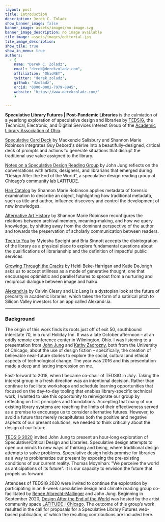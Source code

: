 ```yaml
---
layout: post
title: Introduction
description: Derek C. Zoladz
show_banner_image: false
banner_image: assets/images/no-image.svg
banner_image_description: no image available
tile_image: assets/images/editorial.jpg
tile_image_description:
show_tile: true
show_in_menu: true
authors:
  - {
    name: "Derek C. Zoladz",
    email: "derek@derekzoladz.com",
    affiliation: "OhioNET",
    twitter: "derek_zoladz",
    github: "dzoladz",
    orcid: "0000-0002-7979-8945",
    website: "https://www.derekzoladz.com/"
    }
 
---
```


<div class="quotebox">
<strong>Speculative Library Futures | Post-Pandemic Libraries</strong> is the culmiation of a yearlong exploration of speculative design and libraries by <a href="https://www.alaoweb.org/igs/tedsig/index.html/">TEDSIG</a>, the Technical, Electronic, and Digitial Services Interest Group of the <a href="https://www.alaoweb.org/">Academic Library Association of Ohio</a>.
</div>

<div class="teasers">
    <p><a href="{{ site.url }}/speculative-deck.html">Speculative Card Deck</a> by Mackenzie Salisbury and Shannon Marie Robinson integrates Guy Debord's dérive into a beautifully-designed, critical deck of prompts and actions to generate situations that disrupt the traditional use value assigned to the library.</p>
    <p><a href="{{ site.url }}/notes-on-a-speculative-design-reading-group.html">Notes on a Speculative Design Reading Group</a> by John Jung reflects on the conversations with artists, designers, and librarians that emerged during “Design After the End of the World”, a speculative design reading group at Chicago’s community lab LATITUDE.</p>    
    <p><a href="{{ site.url }}/hair-catalog.html">Hair Catalog</a> by Shannon Marie Robinson applies metadata of forensic examination to describe an object, highlighting how traditional metadata, such as title and author, influence discovery and control the development of new knowledges.</p>
    <p><a href="{{ site.url }}/alternative-art-history.html">Alternative Art History</a> by Shannon Marie Robinson reconfigures the relations between archival memory, meaning-making, and how we query knowledge, by shifting away from the dominant perspective of the author and towards the preservation of scholarly communication between readers.</p>
    <p><a href="{{ site.url }}/tech-to-you.html">Tech to You</a> by Myiesha Speight and Bria Sinnott accepts the disintegration of the library as a physical place to explore fundamental questions about the qualifications of librarianship and the definition of impactful public services.</p>    
    <p><a href="{{ site.url }}/growing-through-the-cracks.html">Growing Through the Cracks</a> by Heidi Beke-Harrigan and Katie DeJongh asks us to accept stillness as a mode of generative thought, one that encourages optimistic and parallel futures to sprout from a nurturing and reciprocal dialogue between image and haiku.</p>
    <p><a href="{{ site.url }}/alexandria.html">Alexandr.ia</a> by Calvin Cleary and Liz Lang is a dystopian look at the future of precarity in academic libraries, which takes the form of a satirical pitch to Silicon Valley investors for an app called Alexandr.ia.</p>
</div>

<hr>

### Background

The origin of this work finds its roots just off of exit 50, southbound interstate 70, in a rural Holiday Inn. It was a late October afternoon – at an oddly remote conference center in Wilmington, Ohio.  I was listening to a presentation from [John Jung](https://johnjung.us/) and [Kathy Zadrozny](https://kzadrozny.com/), both from the University of Chicago, about the use of design fiction – specifically, the creation of believable near-future stories to explore the social, cultural and ethical aspects of technological change. The year was 2016 and this presentation made a deep and lasting impression on me.

Fast-forward to 2018, when I became co-chair of TEDSIG in July. Taking the interest group in a fresh direction was an intentional decision. Rather than continue to facilitate workshops and schedule learning opportunities that focused on the day-to-day tooling that enables library-specific technical work, I wanted to use this opportunity to reinvigorate our group by reflecting on first principles and foundations. Accepting that many of our existing library systems are reaching the limits of their effectiveness served as a premise to encourage us to consider alternative futures. However, to avoid a future that merely recapitulates both the positive and negative aspects of our present solutions, we needed to think critically about the design of our future.

[TEDSIG 2020](https://tedsig.alaoweb.org/) invited John Jung to present an hour-long exploration of Speculative/Critical Design and Libraries. Speculative design attempts to open our minds to new ways of thinking and being, where traditional design attempts to solve problems. Speculative design holds promise for libraries as a way to problematize our present by exposing the pre-existing conditions of our current reality. Thomas Moynihan: "We perceive the world as anticipations of its future". It is our capacity to envision the future that propels us forward.

Attendees of TEDSIG 2020 were invited to continue the exploration by participating in an 8-week speculative design and climate reading group co-facilitated by [Renee Albrecht-Mallinger](http://www.reneelynn.com/) and John Jung. Beginning in September 2020, [Design After the End of the World](https://dzoladz.github.io/2020-reading-group/) was hosted by the artist community space [LATITUDE \| Chicago](https://www.latitudechicago.org/). The outcome of this group’s work resulted in the call for proposals for a Speculative Library Futures web-based publication, of which the resulting contributions are included here.